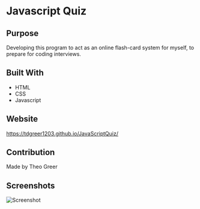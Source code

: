 # Javascript Quiz

## Purpose

Developing this program to act as an online flash-card system for myself, to prepare for coding interviews. 

## Built With

* HTML
* CSS
* Javascript

## Website

https://tdgreer1203.github.io/JavaScriptQuiz/

## Contribution

Made by Theo Greer

## Screenshots

![Screenshot](/assets/img//screenshot.jpg?raw=true)
